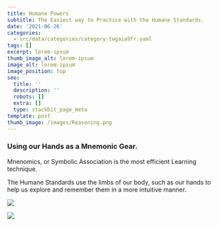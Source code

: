 ```yaml
---
title: Humane Powers
subtitle: The Easiest way to Practice with the Humane Standards.
date: '2021-06-26'
categories:
  - src/data/categories/category-twgaia9fr.yaml
tags: []
excerpt: lorem-ipsum
thumb_image_alt: lorem-ipsum
image_alt: lorem-ipsum
image_position: top
seo:
  title: ''
  description: ''
  robots: []
  extra: []
  type: stackbit_page_meta
template: post
thumb_image: /images/Reasoning.png
---
```

### Using our Hands as a Mnemonic Gear.

Mnenomics, or Symbolic Association is the most efficient Learning technique.

The Humane Standards use the limbs of our body, such as our hands to help us explore and remember them in a more intuitive manner.



![](/\_static/app-assets/RightHand.png)

![](/\_static/app-assets/LeftHand.png)
